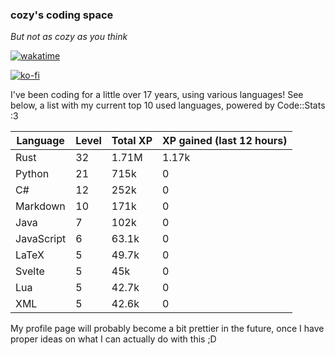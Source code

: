 ### cozy's coding space
*But not as cozy as you think*

[![wakatime](https://wakatime.com/badge/user/c0ba07bb-3421-41be-bd1a-d611e670f250.svg)](https://wakatime.com/@c0ba07bb-3421-41be-bd1a-d611e670f250)

[![ko-fi](https://ko-fi.com/img/githubbutton_sm.svg)](https://ko-fi.com/J3J75ITL4)

I've been coding for a little over 17 years, using various languages! See below, a list with my current top 10 used languages, powered by Code::Stats :3
    
| Language | Level | Total XP | XP gained (last 12 hours) |
| --- | --- | --- | --- |
| Rust | 32 | 1.71M | 1.17k |
| Python | 21 | 715k | 0 |
| C# | 12 | 252k | 0 |
| Markdown | 10 | 171k | 0 |
| Java | 7 | 102k | 0 |
| JavaScript | 6 | 63.1k | 0 |
| LaTeX | 5 | 49.7k | 0 |
| Svelte | 5 | 45k | 0 |
| Lua | 5 | 42.7k | 0 |
| XML | 5 | 42.6k | 0 |
    
My profile page will probably become a bit prettier in the future, once I have proper ideas on what I can actually do with this ;D